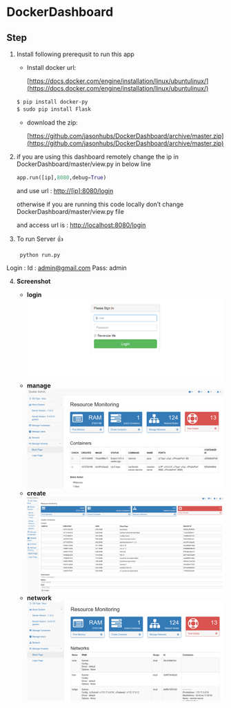 
# DockerDashboard
## **Step**

1.  Install following prerequsit to run this app

	* Install docker url:

		[https://docs.docker.com/engine/installation/linux/ubuntulinux/](https://docs.docker.com/engine/installation/linux/ubuntulinux/) 
        
 	```Bash
	$ pip install docker-py
	$ sudo pip install Flask
	```
    * download the zip:
    
    	[https://github.com/jasonhubs/DockerDashboard/archive/master.zip](https://github.com/jasonhubs/DockerDashboard/archive/master.zip)

2. if you are using this dashboard remotely change the ip in DockerDashboard/master/view.py in below line

	```python
	app.run([ip],8080,debug=True)
	```
    
	and use url : [http://[ip]:8080/login](http://[ip]:8080/login)

	otherwise if you are running this code locally don’t change DockerDashboard/master/view.py file

    and access url is : [http://localhost:8080/login](http://localhost:8080/login)

3. To run Server  :+1:

		python run.py
Login :
Id : admin@gmail.com
Pass: admin

4. **Screenshot**

	- **login**
![](./screenshots/login.png)
	- **manage**
![](./screenshots/manager.png)
	- **create**
![](./screenshots/create.png)
	- **network**
![](./screenshots/network.png)
